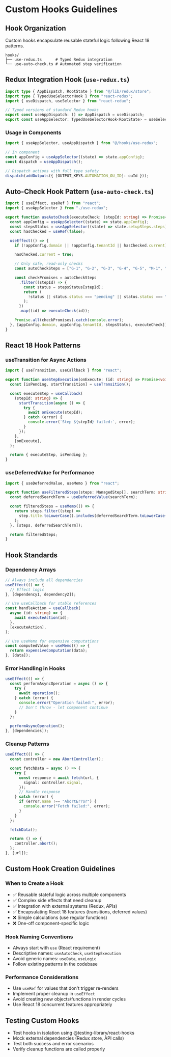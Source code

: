 # Custom Hooks Guidelines

## Hook Organization

Custom hooks encapsulate reusable stateful logic following React 18 patterns.

```
hooks/
├── use-redux.ts      # Typed Redux integration
└── use-auto-check.ts # Automated step verification
```

## Redux Integration Hook (`use-redux.ts`)

```typescript
import type { AppDispatch, RootState } from "@/lib/redux/store";
import type { TypedUseSelectorHook } from "react-redux";
import { useDispatch, useSelector } from "react-redux";

// Typed versions of standard Redux hooks
export const useAppDispatch: () => AppDispatch = useDispatch;
export const useAppSelector: TypedUseSelectorHook<RootState> = useSelector;
```

### Usage in Components

```typescript
import { useAppSelector, useAppDispatch } from "@/hooks/use-redux";

// In component
const appConfig = useAppSelector((state) => state.appConfig);
const dispatch = useAppDispatch();

// Dispatch actions with full type safety
dispatch(addOutputs({ [OUTPUT_KEYS.AUTOMATION_OU_ID]: ouId }));
```

## Auto-Check Hook Pattern (`use-auto-check.ts`)

```typescript
import { useEffect, useRef } from "react";
import { useAppSelector } from "./use-redux";

export function useAutoCheck(executeCheck: (stepId: string) => Promise<void>) {
  const appConfig = useAppSelector((state) => state.appConfig);
  const stepsStatus = useAppSelector((state) => state.setupSteps.steps);
  const hasChecked = useRef(false);

  useEffect(() => {
    if (!appConfig.domain || !appConfig.tenantId || hasChecked.current) return;

    hasChecked.current = true;

    // Only safe, read-only checks
    const autoCheckSteps = ["G-1", "G-2", "G-3", "G-4", "G-5", "M-1", "M-6"];

    const checkPromises = autoCheckSteps
      .filter((stepId) => {
        const status = stepsStatus[stepId];
        return (
          !status || status.status === "pending" || status.status === "failed"
        );
      })
      .map((id) => executeCheck(id));

    Promise.all(checkPromises).catch(console.error);
  }, [appConfig.domain, appConfig.tenantId, stepsStatus, executeCheck]);
}
```

## React 18 Hook Patterns

### useTransition for Async Actions

```typescript
import { useTransition, useCallback } from "react";

export function useStepExecution(onExecute: (id: string) => Promise<void>) {
  const [isPending, startTransition] = useTransition();

  const executeStep = useCallback(
    (stepId: string) => {
      startTransition(async () => {
        try {
          await onExecute(stepId);
        } catch (error) {
          console.error(`Step ${stepId} failed:`, error);
        }
      });
    },
    [onExecute],
  );

  return { executeStep, isPending };
}
```

### useDeferredValue for Performance

```typescript
import { useDeferredValue, useMemo } from "react";

export function useFilteredSteps(steps: ManagedStep[], searchTerm: string) {
  const deferredSearchTerm = useDeferredValue(searchTerm);

  const filteredSteps = useMemo(() => {
    return steps.filter((step) =>
      step.title.toLowerCase().includes(deferredSearchTerm.toLowerCase()),
    );
  }, [steps, deferredSearchTerm]);

  return filteredSteps;
}
```

## Hook Standards

### Dependency Arrays

```typescript
// Always include all dependencies
useEffect(() => {
  // Effect logic
}, [dependency1, dependency2]);

// Use useCallback for stable references
const handleAction = useCallback(
  async (id: string) => {
    await executeAction(id);
  },
  [executeAction],
);

// Use useMemo for expensive computations
const computedValue = useMemo(() => {
  return expensiveComputation(data);
}, [data]);
```

### Error Handling in Hooks

```typescript
useEffect(() => {
  const performAsyncOperation = async () => {
    try {
      await operation();
    } catch (error) {
      console.error("Operation failed:", error);
      // Don't throw - let component continue
    }
  };

  performAsyncOperation();
}, [dependencies]);
```

### Cleanup Patterns

```typescript
useEffect(() => {
  const controller = new AbortController();

  const fetchData = async () => {
    try {
      const response = await fetch(url, {
        signal: controller.signal,
      });
      // Handle response
    } catch (error) {
      if (error.name !== "AbortError") {
        console.error("Fetch failed:", error);
      }
    }
  };

  fetchData();

  return () => {
    controller.abort();
  };
}, [url]);
```

## Custom Hook Creation Guidelines

### When to Create a Hook

- ✅ Reusable stateful logic across multiple components
- ✅ Complex side effects that need cleanup
- ✅ Integration with external systems (Redux, APIs)
- ✅ Encapsulating React 18 features (transitions, deferred values)
- ❌ Simple calculations (use regular functions)
- ❌ One-off component-specific logic

### Hook Naming Conventions

- Always start with `use` (React requirement)
- Descriptive names: `useAutoCheck`, `useStepExecution`
- Avoid generic names: `useData`, `useLogic`
- Follow existing patterns in the codebase

### Performance Considerations

- Use `useRef` for values that don't trigger re-renders
- Implement proper cleanup in `useEffect`
- Avoid creating new objects/functions in render cycles
- Use React 18 concurrent features appropriately

## Testing Custom Hooks

- Test hooks in isolation using @testing-library/react-hooks
- Mock external dependencies (Redux store, API calls)
- Test both success and error scenarios
- Verify cleanup functions are called properly
